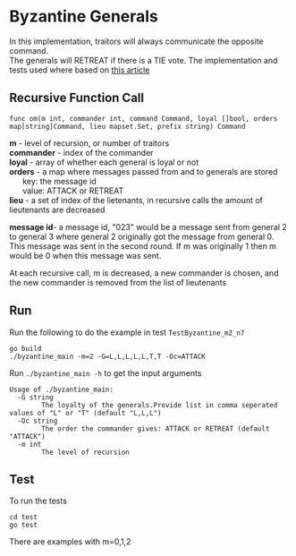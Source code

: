 # Byzantine Generals
In this implementation, traitors will always communicate the opposite command.  
The generals will RETREAT if there is a TIE vote.
The implementation and tests used where based on [this article](https://marknelson.us/posts/2007/07/23/byzantine.html)

## Recursive Function Call
`func om(m int, commander int, command Command, loyal []bool, orders map[string]Command, lieu mapset.Set, prefix string) Command`

**m** - level of recursion, or number of traitors  
**commander** - index of the commander  
**loyal** - array of whether each general is loyal or not  
**orders** - a map where messages passed from and to generals are stored  
&nbsp;&nbsp;&nbsp;&nbsp;&nbsp;&nbsp;key:  the message id  
&nbsp;&nbsp;&nbsp;&nbsp;&nbsp;&nbsp;value: ATTACK or RETREAT  
**lieu** - a set of index of the lietenants, in recursive calls the amount of lieutenants are decreased

**message id**- a message id, "023" would be a message sent from general 2 to general 3 where general 2 originally got the message from general 0. This message was sent in the second round. If m was originally 1 then m would be 0 when this message was sent.

At each recursive call, m is decreased, a new commander is chosen, and the new commander is removed from the list of lieutenants

## Run
Run the following to do the example in test `TestByzantine_m2_n7`
```
go build
./byzantine_main -m=2 -G=L,L,L,L,L,T,T -Oc=ATTACK
```
Run `./byzantine_main -h` to get the input arguments
```
Usage of ./byzantine_main:
  -G string
        The loyalty of the generals.Provide list in comma seperated values of "L" or "T" (default "L,L,L")
  -Oc string
        The order the commander gives: ATTACK or RETREAT (default "ATTACK")
  -m int
        The level of recursion
```
## Test
To run the tests
```
cd test
go test
```
There are examples with m=0,1,2